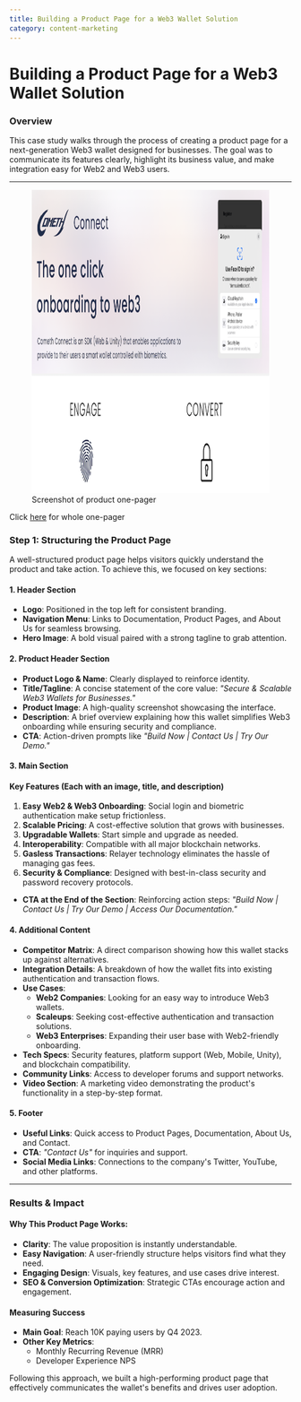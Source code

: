 ```yaml
---
title: Building a Product Page for a Web3 Wallet Solution
category: content-marketing
---
```


# Building a Product Page for a Web3 Wallet Solution

### **Overview** 

This case study walks through the process of creating a product page for a next-generation Web3 wallet designed for businesses. The goal was to communicate its features clearly, highlight its business value, and make integration easy for Web2 and Web3 users.

------------------------------------------------------------------------

<figure class="wp-block-image size-large has-custom-border">
<a href="https://drive.google.com/file/d/163wATfOhy18spy-T_LXonpJY9QJChgQ_/view?usp=drive_link"><img src="../../../images/portfolio/2025/03/Screenshot-2025-03-31-at-14.25.08-1024x541.png" style="border-width:6px" width="1024" height="541" alt="product one pager" /></a>
<figcaption>Screenshot of product one-pager</figcaption>
</figure>

Click [here](https://drive.google.com/file/d/163wATfOhy18spy-T_LXonpJY9QJChgQ_/view?usp=drive_link) for whole one-pager

### **Step 1: Structuring the Product Page** 

A well-structured product page helps visitors quickly understand the product and take action. To achieve this, we focused on key sections:

#### **1. Header Section** 

- **Logo**: Positioned in the top left for consistent branding.
- **Navigation Menu**: Links to Documentation, Product Pages, and About Us for seamless browsing.
- **Hero Image**: A bold visual paired with a strong tagline to grab attention.

#### **2. Product Header Section** 

- **Product Logo & Name**: Clearly displayed to reinforce identity.
- **Title/Tagline**: A concise statement of the core value: *"Secure & Scalable Web3 Wallets for Businesses."*
- **Product Image**: A high-quality screenshot showcasing the interface.
- **Description**: A brief overview explaining how this wallet simplifies Web3 onboarding while ensuring security and compliance.
- **CTA**: Action-driven prompts like *"Build Now \| Contact Us \| Try Our Demo."*

#### **3. Main Section** 

#### **Key Features** (Each with an image, title, and description) 

1.  **Easy Web2 & Web3 Onboarding**: Social login and biometric authentication make setup frictionless.
2.  **Scalable Pricing**: A cost-effective solution that grows with businesses.
3.  **Upgradable Wallets**: Start simple and upgrade as needed.
4.  **Interoperability**: Compatible with all major blockchain networks.
5.  **Gasless Transactions**: Relayer technology eliminates the hassle of managing gas fees.
6.  **Security & Compliance**: Designed with best-in-class security and password recovery protocols.

- **CTA at the End of the Section**: Reinforcing action steps: *"Build Now \| Contact Us \| Try Our Demo \| Access Our Documentation."*

#### **4. Additional Content** 

- **Competitor Matrix**: A direct comparison showing how this wallet stacks up against alternatives.
- **Integration Details**: A breakdown of how the wallet fits into existing authentication and transaction flows.
- **Use Cases**:
  - **Web2 Companies**: Looking for an easy way to introduce Web3 wallets.
  - **Scaleups**: Seeking cost-effective authentication and transaction solutions.
  - **Web3 Enterprises**: Expanding their user base with Web2-friendly onboarding.
- **Tech Specs**: Security features, platform support (Web, Mobile, Unity), and blockchain compatibility.
- **Community Links**: Access to developer forums and support networks.
- **Video Section**: A marketing video demonstrating the product's functionality in a step-by-step format.

#### **5. Footer** 

- **Useful Links**: Quick access to Product Pages, Documentation, About Us, and Contact.
- **CTA**: *"Contact Us"* for inquiries and support.
- **Social Media Links**: Connections to the company's Twitter, YouTube, and other platforms.

------------------------------------------------------------------------

### **Results & Impact** 

#### **Why This Product Page Works:** 

- **Clarity**: The value proposition is instantly understandable.
- **Easy Navigation**: A user-friendly structure helps visitors find what they need.
- **Engaging Design**: Visuals, key features, and use cases drive interest.
- **SEO & Conversion Optimization**: Strategic CTAs encourage action and engagement.

#### **Measuring Success** 

- **Main Goal**: Reach 10K paying users by Q4 2023.
- **Other Key Metrics**:
  - Monthly Recurring Revenue (MRR)
  - Developer Experience NPS

Following this approach, we built a high-performing product page that effectively communicates the wallet's benefits and drives user adoption.
